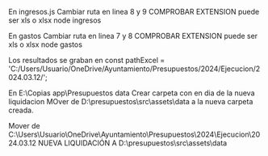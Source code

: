 En ingresos.js
Cambiar ruta en linea 8 y 9
COMPROBAR EXTENSION puede ser xls o xlsx
node ingresos


En gastos
Cambiar ruta en linea 7 y 8
COMPROBAR EXTENSION puede ser xls o xlsx
node gastos

Los resultados se graban en 
const pathExcel = 'C:/Users/Usuario/OneDrive/Ayuntamiento/Presupuestos/2024/Ejecucion/2024.03.12/';



En E:\Copias app\Presupuestos data
Crear carpeta con en dia de la nueva liquidacion
MOver de D:\presupuestos\src\assets\data a la nueva carpeta creada.

Mover de C:\Users\Usuario\OneDrive\Ayuntamiento\Presupuestos\2024\Ejecucion\2024.03.12 NUEVA LIQUIDACIÓN
A D:\presupuestos\src\assets\data

